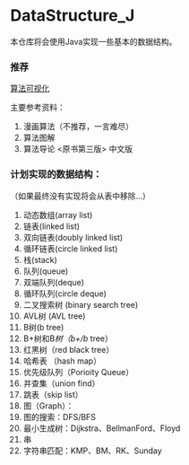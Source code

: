# DataStructure_J
本仓库将会使用Java实现一些基本的数据结构。

### 推荐

[算法可视化](https://visualgo.net/zh)

主要参考资料：

1. 漫画算法（不推荐，一言难尽）
2. 算法图解
3. 算法导论 <原书第三版> 中文版 

### 计划实现的数据结构：
（如果最终没有实现将会从表中移除...）

1. 动态数组(array list) 
2. 链表(linked list)
3. 双向链表(doubly linked list)
4. 循环链表(circle linked list)
5. 栈(stack)
6. 队列(queue)
7. 双端队列(deque)
8. 循环队列(circle deque)
9. 二叉搜索树 (binary search tree)
10. AVL树 (AVL tree)
11. B树(b tree)
12. B+树和B*树（b+/b* tree）
13. 红黑树（red black tree）
14. 哈希表 （hash map）
15. 优先级队列（Porioity Queue）
16. 并查集（union find）
17. 跳表（skip list）
18. 图（Graph）：
19. 图的搜索：DFS/BFS
20. 最小生成树：Dijkstra、BellmanFord、Floyd
21. 串
22. 字符串匹配：KMP、BM、RK、Sunday
